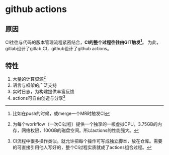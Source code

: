 # github actions
## 原因
CI往往与代码的版本管理流程紧密结合，**CI的整个过程往往由GIT触发[^1]**。
为此，gitlab设计了gitlab CI，github设计了github actions。
## 特性
1. 大量的计算资源[^2]
2. 语言与框架的广泛支持
3. 实时日志，为构建提供丰富反馈
4. actions可自由创造与分享[^3]

[^1]: 比如在push的时候，或merge一个MR时触发CI
[^2]: 为每个workflow（一次CI过程）提供一个独享的一核虚拟CPU，3.75GB的内存，网络权限，100GB的磁盘空间。所以actions的性能强大。
[^3]: CI流程中很多操作类似。就允许把每个操作可写成独立脚本，放在仓库。需要的可直接引用他人写好的，整个CI过程实质就成了actions组合过程。